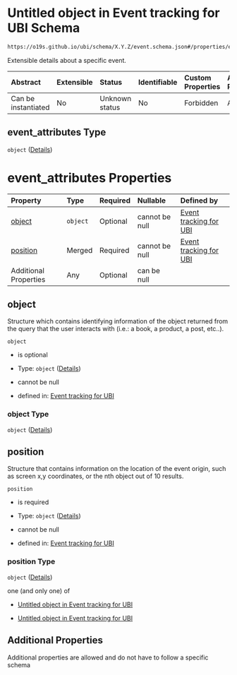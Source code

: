 # Untitled object in Event tracking for UBI Schema

```txt
https://o19s.github.io/ubi/schema/X.Y.Z/event.schema.json#/properties/event_attributes
```

Extensible details about a specific event.

| Abstract            | Extensible | Status         | Identifiable | Custom Properties | Additional Properties | Access Restrictions | Defined In                                                                      |
| :------------------ | :--------- | :------------- | :----------- | :---------------- | :-------------------- | :------------------ | :------------------------------------------------------------------------------ |
| Can be instantiated | No         | Unknown status | No           | Forbidden         | Allowed               | none                | [event.schema.json\*](../../out/X.Y.Z/event.schema.json "open original schema") |

## event\_attributes Type

`object` ([Details](event-properties-event_attributes.md))

# event\_attributes Properties

| Property              | Type     | Required | Nullable       | Defined by                                                                                                                                                                                      |
| :-------------------- | :------- | :------- | :------------- | :---------------------------------------------------------------------------------------------------------------------------------------------------------------------------------------------- |
| [object](#object)     | `object` | Optional | cannot be null | [Event tracking for UBI](event-properties-event_attributes-properties-object.md "https://o19s.github.io/ubi/schema/X.Y.Z/event.schema.json#/properties/event_attributes/properties/object")     |
| [position](#position) | Merged   | Required | cannot be null | [Event tracking for UBI](event-properties-event_attributes-properties-position.md "https://o19s.github.io/ubi/schema/X.Y.Z/event.schema.json#/properties/event_attributes/properties/position") |
| Additional Properties | Any      | Optional | can be null    |                                                                                                                                                                                                 |

## object

Structure which contains identifying information of the object returned from the query that the user interacts with (i.e.: a book, a product, a post, etc..).

`object`

* is optional

* Type: `object` ([Details](event-properties-event_attributes-properties-object.md))

* cannot be null

* defined in: [Event tracking for UBI](event-properties-event_attributes-properties-object.md "https://o19s.github.io/ubi/schema/X.Y.Z/event.schema.json#/properties/event_attributes/properties/object")

### object Type

`object` ([Details](event-properties-event_attributes-properties-object.md))

## position

Structure that contains information on the location of the event origin, such as screen x,y coordinates, or the nth object out of 10 results.

`position`

* is required

* Type: `object` ([Details](event-properties-event_attributes-properties-position.md))

* cannot be null

* defined in: [Event tracking for UBI](event-properties-event_attributes-properties-position.md "https://o19s.github.io/ubi/schema/X.Y.Z/event.schema.json#/properties/event_attributes/properties/position")

### position Type

`object` ([Details](event-properties-event_attributes-properties-position.md))

one (and only one) of

* [Untitled object in Event tracking for UBI](event-properties-event_attributes-properties-position-oneof-0.md "check type definition")

* [Untitled object in Event tracking for UBI](event-properties-event_attributes-properties-position-oneof-1.md "check type definition")

## Additional Properties

Additional properties are allowed and do not have to follow a specific schema
